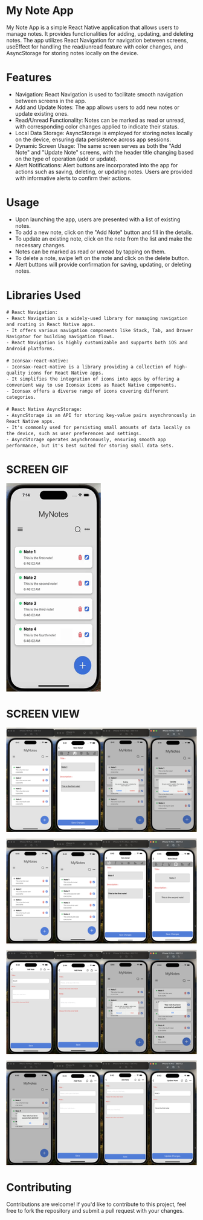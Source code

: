 # My Note App

My Note App is a simple React Native application that allows users to manage notes. It provides functionalities for adding, updating, and deleting notes. The app utilizes React Navigation for navigation between screens, useEffect for handling the read/unread feature with color changes, and AsyncStorage for storing notes locally on the device.

# Features

- Navigation: React Navigation is used to facilitate smooth navigation between screens in the app.
- Add and Update Notes: The app allows users to add new notes or update existing ones.
- Read/Unread Functionality: Notes can be marked as read or unread, with corresponding color changes applied to indicate their status.
- Local Data Storage: AsyncStorage is employed for storing notes locally on the device, ensuring data persistence across app sessions.
- Dynamic Screen Usage: The same screen serves as both the "Add Note" and "Update Note" screens, with the header title changing based on the type of operation (add or update).
- Alert Notifications: Alert buttons are incorporated into the app for actions such as saving, deleting, or updating notes. Users are provided with informative alerts to confirm their actions.

# Usage

- Upon launching the app, users are presented with a list of existing notes.
- To add a new note, click on the "Add Note" button and fill in the details.
- To update an existing note, click on the note from the list and make the necessary changes.
- Notes can be marked as read or unread by tapping on them.
- To delete a note, swipe left on the note and click on the delete button.
- Alert buttons will provide confirmation for saving, updating, or deleting notes.

# Libraries Used

```
# React Navigation:
- React Navigation is a widely-used library for managing navigation and routing in React Native apps.
- It offers various navigation components like Stack, Tab, and Drawer Navigator for building navigation flows.
- React Navigation is highly customizable and supports both iOS and Android platforms.

# Iconsax-react-native:
- Iconsax-react-native is a library providing a collection of high-quality icons for React Native apps.
- It simplifies the integration of icons into apps by offering a convenient way to use Iconsax icons as React Native components.
- Iconsax offers a diverse range of icons covering different categories.

# React Native AsyncStorage:
- AsyncStorage is an API for storing key-value pairs asynchronously in React Native apps.
- It's commonly used for persisting small amounts of data locally on the device, such as user preferences and settings.
- AsyncStorage operates asynchronously, ensuring smooth app performance, but it's best suited for storing small data sets.

```

# SCREEN GIF

![](./src/assets/images/myNote.gif)

# SCREEN VIEW

![](./src/assets/images/1.png)

![](./src/assets/images/2.png)

![](./src/assets/images/3.png)

![](./src/assets/images/4.png)

# Contributing

Contributions are welcome! If you'd like to contribute to this project, feel free to fork the repository and submit a pull request with your changes.

